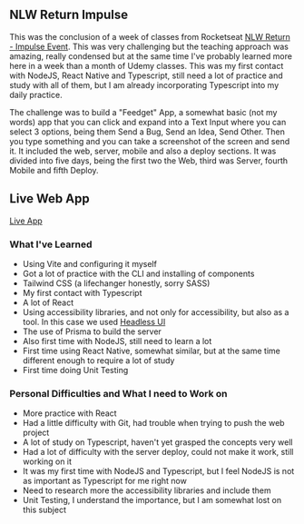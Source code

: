 ## NLW Return Impulse
This was the conclusion of a week of classes from Rocketseat [NLW Return - Impulse Event](https://lp.rocketseat.com.br/nlw-return). This was very challenging but the teaching approach was amazing, really condensed but at the same time I've probably learned more here in a week than a month of Udemy classes. This was my first contact with NodeJS, React Native and Typescript, still need a lot of practice and study with all of them, but I am already incorporating Typescript into my daily practice.

The challenge was to build a "Feedget" App, a somewhat basic (not my words) app that you can click and expand into a Text Input where you can select 3 options, being them Send a Bug, Send an Idea, Send Other. Then you type something and you can take a screenshot of the screen and send it. It included the web, server, mobile and also a deploy sections. It was divided into five days, being the first two the Web, third was Server, fourth Mobile and fifth Deploy.

## Live Web App
[Live App](https://nlw-impulse-web-bay.vercel.app/)

### What I've Learned

- Using Vite and configuring it myself
- Got a lot of practice with the CLI and installing of components
- Tailwind CSS (a lifechanger honestly, sorry SASS)
- My first contact with Typescript
- A lot of React
- Using accessibility libraries, and not only for accessibility, but also as a tool. In this case we used [Headless UI](https://headlessui.dev/)
- The use of Prisma to build the server
- Also first time with NodeJS, still need to learn a lot
- First time using React Native, somewhat similar, but at the same time different enough to require a lot of study
- First time doing Unit Testing

### Personal Difficulties and What I need to Work on

- More practice with React
- Had a little difficulty with Git, had trouble when trying to push the web project
- A lot of study on Typescript, haven't yet grasped the concepts very well
- Had a lot of difficulty with the server deploy, could not make it work, still working on it
- It was my first time with NodeJS and Typescript, but I feel NodeJS is not as important as Typescript for me right now
- Need to research more the accessibility libraries and include them
- Unit Testing, I understand the importance, but I am somewhat lost on this subject
